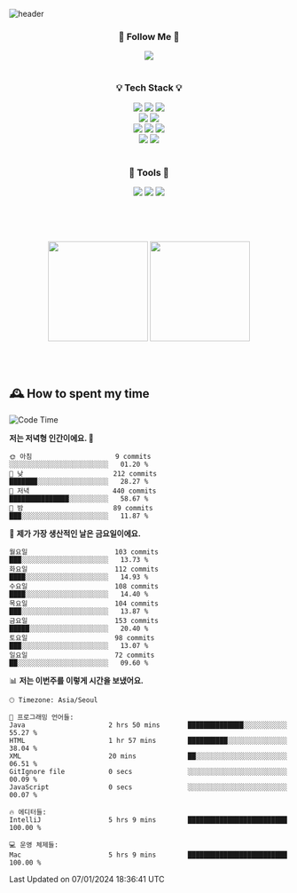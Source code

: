 ![header](https://capsule-render.vercel.app/api?type=waving&color=0:FFE29F,50:FFA99F,100:FF719A&height=300&fontAlignY=40&section=header&text=sung%20eun&fontSize=80&fontColor=FFFFFF)

<div align="center">
	<h3>🐹  Follow Me  🐹</h3>
	<a href="https://velog.io/@saeun05" target="_blank"><img src="https://img.shields.io/badge/Velog-20C997?style=flat&logo=velog&logoColor=white"/></a><br><br>
	<h3>💡  Tech Stack  💡</h3>
	<img src="https://img.shields.io/badge/Java-0078D4?style=flat"/>
	<img src="https://img.shields.io/badge/Spring-6DB33F?style=flat&logo=spring&logoColor=white"/>
	<img src="https://img.shields.io/badge/SpringBoot-6DB33F?style=flat&logo=springboot&logoColor=white"/><br>
	<img src="https://img.shields.io/badge/SpringJPA-6DB33F?style=flat&logo=SpringJPA&logoColor=white"/>
	<img src="https://img.shields.io/badge/Querydsl-428BCA?style=flat&logo=Querydsl&logoColor=white"/><br>
	<img src="https://img.shields.io/badge/HTML5-E34F26?style=flat&logo=html5&logoColor=white"/>
	<img src="https://img.shields.io/badge/CSS3-1572B6?style=flat&logo=css3&logoColor=white"/>
	<img src="https://img.shields.io/badge/jQuery-0769AD?style=flat&logo=jquery&logoColor=white"/><br>
	<img src="https://img.shields.io/badge/MySQL-4479A1?style=flat&logo=mysql&logoColor=white"/>
	<img src="https://img.shields.io/badge/oracle-F80000?style=flat&logo=oracle&logoColor=white"/><br><br>
	<h3>🔦  Tools  🔦</h3>
	<img src="https://img.shields.io/badge/intelliJ IDEA-000000?style=flat&logo=intellijidea&logoColor=white"/>
	<img src="https://img.shields.io/badge/Notion-F9DC3E?style=flat&logo=notion&logoColor=white"/>
	<img src="https://img.shields.io/badge/Git-F05032?style=flat&logo=git&logoColor=white"/><br><br>
</div>

<br><br>

<div align="center">
  <img style="height:180px" src="https://github-readme-stats.vercel.app/api?username=sungeunn&show_icons=true&theme=omni&locale=kr"/>
  <img style="height:180px" src="https://github-readme-stats.vercel.app/api/top-langs/?username=sungeunn&theme=omni&layout=compact&locale=kr"/>
</div>

<br><br>

## 🕰 How to spent my time
<!--START_SECTION:waka-->
![Code Time](http://img.shields.io/badge/Code%20Time-340%20hrs%2025%20mins-blue)

**저는 저녁형 인간이에요. 🦉** 

```text
🌞 아침                     9 commits           ░░░░░░░░░░░░░░░░░░░░░░░░░   01.20 % 
🌆 낮　                     212 commits         ███████░░░░░░░░░░░░░░░░░░   28.27 % 
🌃 저녁                     440 commits         ███████████████░░░░░░░░░░   58.67 % 
🌙 밤　                     89 commits          ███░░░░░░░░░░░░░░░░░░░░░░   11.87 % 
```
📅 **제가 가장 생산적인 날은 금요일이에요.** 

```text
월요일                      103 commits         ███░░░░░░░░░░░░░░░░░░░░░░   13.73 % 
화요일                      112 commits         ████░░░░░░░░░░░░░░░░░░░░░   14.93 % 
수요일                      108 commits         ████░░░░░░░░░░░░░░░░░░░░░   14.40 % 
목요일                      104 commits         ███░░░░░░░░░░░░░░░░░░░░░░   13.87 % 
금요일                      153 commits         █████░░░░░░░░░░░░░░░░░░░░   20.40 % 
토요일                      98 commits          ███░░░░░░░░░░░░░░░░░░░░░░   13.07 % 
일요일                      72 commits          ██░░░░░░░░░░░░░░░░░░░░░░░   09.60 % 
```


📊 **저는 이번주를 이렇게 시간을 보냈어요.** 

```text
🕑︎ Timezone: Asia/Seoul

💬 프로그래밍 언어들: 
Java                     2 hrs 50 mins       ██████████████░░░░░░░░░░░   55.27 % 
HTML                     1 hr 57 mins        ██████████░░░░░░░░░░░░░░░   38.04 % 
XML                      20 mins             ██░░░░░░░░░░░░░░░░░░░░░░░   06.51 % 
GitIgnore file           0 secs              ░░░░░░░░░░░░░░░░░░░░░░░░░   00.09 % 
JavaScript               0 secs              ░░░░░░░░░░░░░░░░░░░░░░░░░   00.07 % 

🔥 에디터들: 
IntelliJ                 5 hrs 9 mins        █████████████████████████   100.00 % 

💻 운영 체제들: 
Mac                      5 hrs 9 mins        █████████████████████████   100.00 % 
```


 Last Updated on 07/01/2024 18:36:41 UTC
<!--END_SECTION:waka-->
